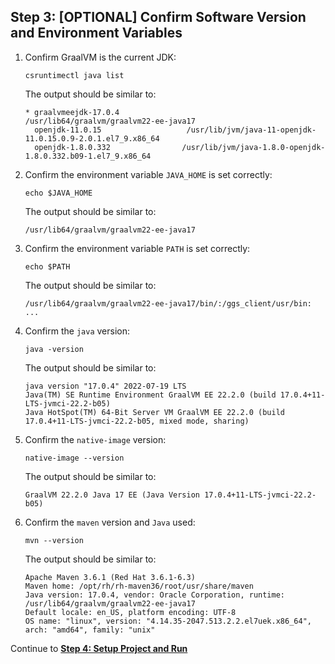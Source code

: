 ## Step 3: [OPTIONAL] Confirm Software Version and Environment Variables

1. Confirm GraalVM is the current JDK:

    ```shell
    csruntimectl java list
    ```

    The output should be similar to:

    ```shell
    * graalvmeejdk-17.0.4                                    /usr/lib64/graalvm/graalvm22-ee-java17
      openjdk-11.0.15                   /usr/lib/jvm/java-11-openjdk-11.0.15.0.9-2.0.1.el7_9.x86_64
      openjdk-1.8.0.332                /usr/lib/jvm/java-1.8.0-openjdk-1.8.0.332.b09-1.el7_9.x86_64
    ```

2. Confirm the environment variable `JAVA_HOME` is set correctly:

    ```shell
    echo $JAVA_HOME
    ```

    The output should be similar to:

    ```shell
    /usr/lib64/graalvm/graalvm22-ee-java17
    ```

3. Confirm the environment variable `PATH` is set correctly:

    ```shell
    echo $PATH
    ```

    The output should be similar to:

    ```shell
    /usr/lib64/graalvm/graalvm22-ee-java17/bin/:/ggs_client/usr/bin: ...
    ```

4. Confirm the `java` version:

    ```shell
    java -version
    ```

    The output should be similar to:

    ```shell
    java version "17.0.4" 2022-07-19 LTS   
    Java(TM) SE Runtime Environment GraalVM EE 22.2.0 (build 17.0.4+11-LTS-jvmci-22.2-b05)   
    Java HotSpot(TM) 64-Bit Server VM GraalVM EE 22.2.0 (build 17.0.4+11-LTS-jvmci-22.2-b05, mixed mode, sharing)
    ```

5. Confirm the `native-image` version:

    ```shell
    native-image --version
    ```

    The output should be similar to:

    ```shell
    GraalVM 22.2.0 Java 17 EE (Java Version 17.0.4+11-LTS-jvmci-22.2-b05)
    ```

6. Confirm the `maven` version and `Java` used:

    ```shell
    mvn --version
    ```

    The output should be similar to:

    ```shell
    Apache Maven 3.6.1 (Red Hat 3.6.1-6.3)
    Maven home: /opt/rh/rh-maven36/root/usr/share/maven
    Java version: 17.0.4, vendor: Oracle Corporation, runtime: /usr/lib64/graalvm/graalvm22-ee-java17   
    Default locale: en_US, platform encoding: UTF-8
    OS name: "linux", version: "4.14.35-2047.513.2.2.el7uek.x86_64", arch: "amd64", family: "unix"
    ```

Continue to **[Step 4: Setup Project and Run](./README.md#step-4-setup-project-and-run)**
